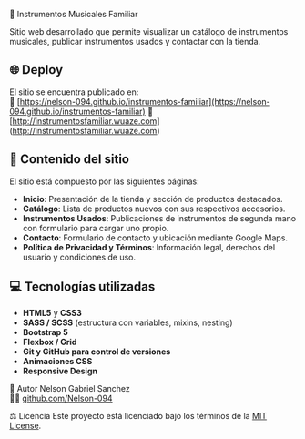🎸 Instrumentos Musicales Familiar

Sitio web desarrollado que permite visualizar un catálogo de instrumentos musicales, publicar instrumentos usados y contactar con la tienda.

## 🌐 Deploy

El sitio se encuentra publicado en:  
🔗 [https://nelson-094.github.io/instrumentos-familiar](https://nelson-094.github.io/instrumentos-familiar)
🔗 [http://instrumentosfamiliar.wuaze.com] (http://instrumentosfamiliar.wuaze.com)


## 📂 Contenido del sitio

El sitio está compuesto por las siguientes páginas:

- **Inicio**: Presentación de la tienda y sección de productos destacados.
- **Catálogo**: Lista de productos nuevos con sus respectivos accesorios.
- **Instrumentos Usados**: Publicaciones de instrumentos de segunda mano con formulario para cargar uno propio.
- **Contacto**: Formulario de contacto y ubicación mediante Google Maps.
- **Política de Privacidad y Términos**: Información legal, derechos del usuario y condiciones de uso.

## 💻 Tecnologías utilizadas

- **HTML5** y **CSS3**
- **SASS / SCSS** (estructura con variables, mixins, nesting)
- **Bootstrap 5**
- **Flexbox / Grid**
- **Git y GitHub para control de versiones**
- **Animaciones CSS**
- **Responsive Design**

🚀 Autor
Nelson Gabriel Sanchez  
👨‍💻 [github.com/Nelson-094](https://github.com/Nelson-094)

⚖️ Licencia
Este proyecto está licenciado bajo los términos de la [MIT License](LICENSE).
